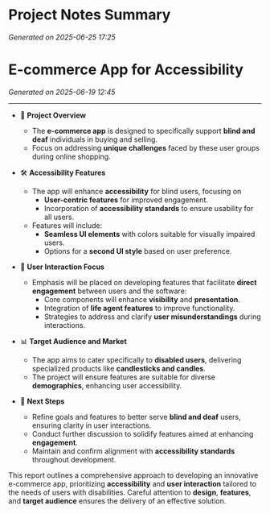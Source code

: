 # Project Notes Summary

*Generated on 2025-06-25 17:25*

# E-commerce App for Accessibility

*Generated on 2025-06-19 12:45*

---

- 📱 **Project Overview**
  - The **e-commerce app** is designed to specifically support **blind and deaf** individuals in buying and selling.
  - Focus on addressing **unique challenges** faced by these user groups during online shopping.

- 🛠️ **Accessibility Features**
  - The app will enhance **accessibility** for blind users, focusing on 
    - **User-centric features** for improved engagement.
    - Incorporation of **accessibility standards** to ensure usability for all users.
  - Features will include:
    - **Seamless UI elements** with colors suitable for visually impaired users.
    - Options for a **second UI style** based on user preference.

- 🔑 **User Interaction Focus**
  - Emphasis will be placed on developing features that facilitate **direct engagement** between users and the software:
    - Core components will enhance **visibility** and **presentation**.
    - Integration of **life agent features** to improve functionality.
    - Strategies to address and clarify **user misunderstandings** during interactions.

- 📊 **Target Audience and Market**
  - The app aims to cater specifically to **disabled users**, delivering specialized products like **candlesticks and candles**.
  - The project will ensure features are suitable for diverse **demographics**, enhancing user accessibility.
  
- 🎯 **Next Steps**
  - Refine goals and features to better serve **blind and deaf** users, ensuring clarity in user interactions.
  - Conduct further discussion to solidify features aimed at enhancing **engagement**.
  - Maintain and confirm alignment with **accessibility standards** throughout development.
  
This report outlines a comprehensive approach to developing an innovative e-commerce app, prioritizing **accessibility** and **user interaction** tailored to the needs of users with disabilities. Careful attention to **design**, **features**, and **target audience** ensures the delivery of an effective solution.
